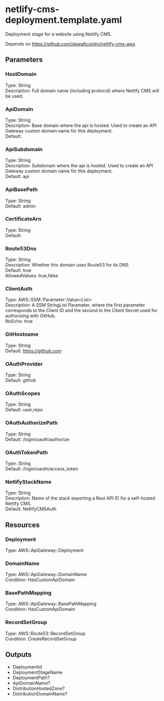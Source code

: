 # netlify-cms-deployment.template.yaml

Deployment stage for a website using Netlify CMS.

Depends on https://github.com/dawaltconley/netlify-cms-aws

## Parameters

### HostDomain

Type: String  
Description: Full domain name (including protocol) where Netlify CMS will be used.

### ApiDomain

Type: String  
Description: Base domain where the api is hosted. Used to create an API Gateway custom domain name for this deployment.  
Default: 

### ApiSubdomain

Type: String  
Description: Subdomain where the api is hosted. Used to create an API Gateway custom domain name for this deployment.  
Default: api

### ApiBasePath

Type: String  
Default: admin

### CertificateArn

Type: String  
Default: 

### Route53Dns

Type: String  
Description: Whether this domain uses Route53 for its DNS  
Default: true  
AllowedValues: true,false

### ClientAuth

Type: AWS::SSM::Parameter::Value<List<String>>  
Description: A SSM StringList Parameter, where the first parameter corresponds to the Client ID and the second to the Client Secret used for authorizing with GitHub.  
NoEcho: true

### GitHostname

Type: String  
Default: https://github.com

### OAuthProvider

Type: String  
Default: github

### OAuthScopes

Type: String  
Default: user,repo

### OAuthAuthorizePath

Type: String  
Default: /login/oauth/authorize

### OAuthTokenPath

Type: String  
Default: /login/oauth/access_token

### NetlifyStackName

Type: String  
Description: Name of the stack exporting a Rest API ID for a self-hosted Netlify CMS.  
Default: NetlifyCMSAuth

## Resources

### Deployment

Type: AWS::ApiGateway::Deployment

### DomainName

Type: AWS::ApiGateway::DomainName  
Condition: HasCustomApiDomain

### BasePathMapping

Type: AWS::ApiGateway::BasePathMapping  
Condition: HasCustomApiDomain

### RecordSetGroup

Type: AWS::Route53::RecordSetGroup  
Condition: CreateRecordSetGroup

## Outputs

- DeploymentId
- DeploymentStageName
- DeploymentPath?
- ApiDomainName?
- DistributionHostedZone?
- DistributionDomainName?